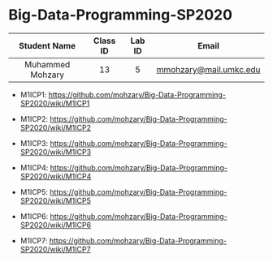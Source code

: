 # Big-Data-Programming-SP2020

| Student Name | Class ID | Lab ID | Email |
| :------: | :------: | :------: | :------: |
| Muhammed Mohzary | 13 |  5 | mmohzary@mail.umkc.edu |




- M1ICP1: https://github.com/mohzary/Big-Data-Programming-SP2020/wiki/M1ICP1

- M1ICP2: https://github.com/mohzary/Big-Data-Programming-SP2020/wiki/M1ICP2

- M1ICP3: https://github.com/mohzary/Big-Data-Programming-SP2020/wiki/M1ICP3

- M1ICP4: https://github.com/mohzary/Big-Data-Programming-SP2020/wiki/M1ICP4

- M1ICP5: https://github.com/mohzary/Big-Data-Programming-SP2020/wiki/M1ICP5

- M1ICP6: https://github.com/mohzary/Big-Data-Programming-SP2020/wiki/M1ICP6

- M1ICP7: https://github.com/mohzary/Big-Data-Programming-SP2020/wiki/M1ICP7
